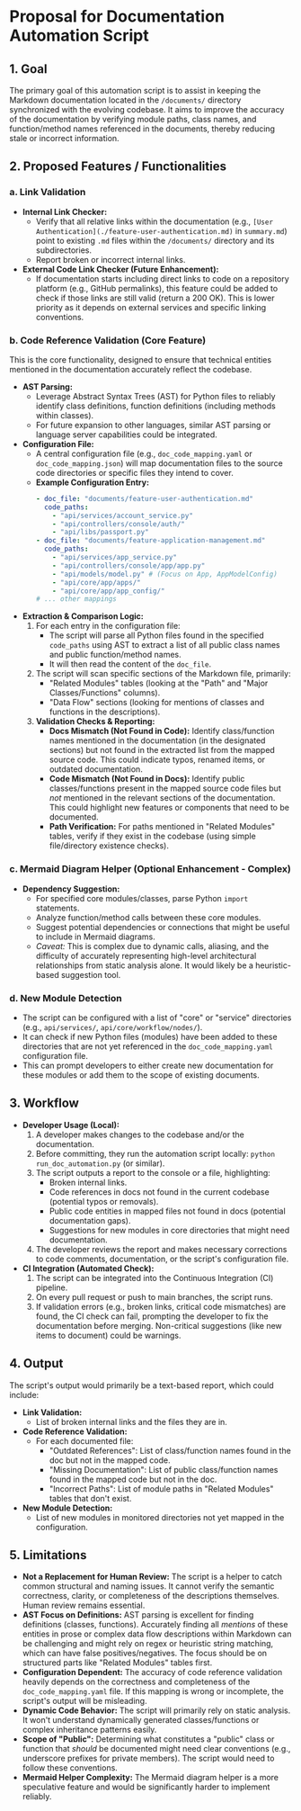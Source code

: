 # Proposal for Documentation Automation Script

## 1. Goal

The primary goal of this automation script is to assist in keeping the Markdown documentation located in the `/documents/` directory synchronized with the evolving codebase. It aims to improve the accuracy of the documentation by verifying module paths, class names, and function/method names referenced in the documents, thereby reducing stale or incorrect information.

## 2. Proposed Features / Functionalities

### a. Link Validation

*   **Internal Link Checker:**
    *   Verify that all relative links within the documentation (e.g., `[User Authentication](./feature-user-authentication.md)` in `summary.md`) point to existing `.md` files within the `/documents/` directory and its subdirectories.
    *   Report broken or incorrect internal links.
*   **External Code Link Checker (Future Enhancement):**
    *   If documentation starts including direct links to code on a repository platform (e.g., GitHub permalinks), this feature could be added to check if those links are still valid (return a 200 OK). This is lower priority as it depends on external services and specific linking conventions.

### b. Code Reference Validation (Core Feature)

This is the core functionality, designed to ensure that technical entities mentioned in the documentation accurately reflect the codebase.

*   **AST Parsing:**
    *   Leverage Abstract Syntax Trees (AST) for Python files to reliably identify class definitions, function definitions (including methods within classes).
    *   For future expansion to other languages, similar AST parsing or language server capabilities could be integrated.
*   **Configuration File:**
    *   A central configuration file (e.g., `doc_code_mapping.yaml` or `doc_code_mapping.json`) will map documentation files to the source code directories or specific files they intend to cover.
    *   **Example Configuration Entry:**
        ```yaml
        - doc_file: "documents/feature-user-authentication.md"
          code_paths:
            - "api/services/account_service.py"
            - "api/controllers/console/auth/"
            - "api/libs/passport.py"
        - doc_file: "documents/feature-application-management.md"
          code_paths:
            - "api/services/app_service.py"
            - "api/controllers/console/app/app.py"
            - "api/models/model.py" # (Focus on App, AppModelConfig)
            - "api/core/app/apps/"
            - "api/core/app/app_config/"
        # ... other mappings
        ```
*   **Extraction & Comparison Logic:**
    1.  For each entry in the configuration file:
        *   The script will parse all Python files found in the specified `code_paths` using AST to extract a list of all public class names and public function/method names.
        *   It will then read the content of the `doc_file`.
    2.  The script will scan specific sections of the Markdown file, primarily:
        *   "Related Modules" tables (looking at the "Path" and "Major Classes/Functions" columns).
        *   "Data Flow" sections (looking for mentions of classes and functions in the descriptions).
    3.  **Validation Checks & Reporting:**
        *   **Docs Mismatch (Not Found in Code):** Identify class/function names mentioned in the documentation (in the designated sections) but not found in the extracted list from the mapped source code. This could indicate typos, renamed items, or outdated documentation.
        *   **Code Mismatch (Not Found in Docs):** Identify public classes/functions present in the mapped source code files but *not* mentioned in the relevant sections of the documentation. This could highlight new features or components that need to be documented.
        *   **Path Verification:** For paths mentioned in "Related Modules" tables, verify if they exist in the codebase (using simple file/directory existence checks).

### c. Mermaid Diagram Helper (Optional Enhancement - Complex)

*   **Dependency Suggestion:**
    *   For specified core modules/classes, parse Python `import` statements.
    *   Analyze function/method calls between these core modules.
    *   Suggest potential dependencies or connections that might be useful to include in Mermaid diagrams.
    *   *Caveat:* This is complex due to dynamic calls, aliasing, and the difficulty of accurately representing high-level architectural relationships from static analysis alone. It would likely be a heuristic-based suggestion tool.

### d. New Module Detection

*   The script can be configured with a list of "core" or "service" directories (e.g., `api/services/`, `api/core/workflow/nodes/`).
*   It can check if new Python files (modules) have been added to these directories that are not yet referenced in the `doc_code_mapping.yaml` configuration file.
*   This can prompt developers to either create new documentation for these modules or add them to the scope of existing documents.

## 3. Workflow

*   **Developer Usage (Local):**
    1.  A developer makes changes to the codebase and/or the documentation.
    2.  Before committing, they run the automation script locally: `python run_doc_automation.py` (or similar).
    3.  The script outputs a report to the console or a file, highlighting:
        *   Broken internal links.
        *   Code references in docs not found in the current codebase (potential typos or removals).
        *   Public code entities in mapped files not found in docs (potential documentation gaps).
        *   Suggestions for new modules in core directories that might need documentation.
    4.  The developer reviews the report and makes necessary corrections to code comments, documentation, or the script's configuration file.
*   **CI Integration (Automated Check):**
    1.  The script can be integrated into the Continuous Integration (CI) pipeline.
    2.  On every pull request or push to main branches, the script runs.
    3.  If validation errors (e.g., broken links, critical code mismatches) are found, the CI check can fail, prompting the developer to fix the documentation before merging. Non-critical suggestions (like new items to document) could be warnings.

## 4. Output

The script's output would primarily be a text-based report, which could include:

*   **Link Validation:**
    *   List of broken internal links and the files they are in.
*   **Code Reference Validation:**
    *   For each documented file:
        *   "Outdated References": List of class/function names found in the doc but not in the mapped code.
        *   "Missing Documentation": List of public class/function names found in the mapped code but not in the doc.
        *   "Incorrect Paths": List of module paths in "Related Modules" tables that don't exist.
*   **New Module Detection:**
    *   List of new modules in monitored directories not yet mapped in the configuration.

## 5. Limitations

*   **Not a Replacement for Human Review:** The script is a helper to catch common structural and naming issues. It cannot verify the semantic correctness, clarity, or completeness of the descriptions themselves. Human review remains essential.
*   **AST Focus on Definitions:** AST parsing is excellent for finding definitions (classes, functions). Accurately finding all *mentions* of these entities in prose or complex data flow descriptions within Markdown can be challenging and might rely on regex or heuristic string matching, which can have false positives/negatives. The focus should be on structured parts like "Related Modules" tables first.
*   **Configuration Dependent:** The accuracy of code reference validation heavily depends on the correctness and completeness of the `doc_code_mapping.yaml` file. If this mapping is wrong or incomplete, the script's output will be misleading.
*   **Dynamic Code Behavior:** The script will primarily rely on static analysis. It won't understand dynamically generated classes/functions or complex inheritance patterns easily.
*   **Scope of "Public":** Determining what constitutes a "public" class or function that *should* be documented might need clear conventions (e.g., underscore prefixes for private members). The script would need to follow these conventions.
*   **Mermaid Helper Complexity:** The Mermaid diagram helper is a more speculative feature and would be significantly harder to implement reliably.
